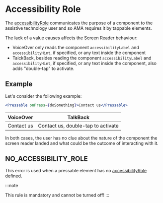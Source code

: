 # Accessibility Role

The [accessibilityRole](https://reactnative.dev/docs/accessibility#accessibilityrole) communicates the purpose of a component to the assistive technology user and so AMA requires it by tappable elements.

The lack of a value causes affects the Screen Reader behaviour:

- VoiceOver only reads the component `accessibilityLabel` and `accessibilityHint`, if specified, or any text inside the component
- TalckBack, besides reading the component `accessibilityLabel` and `accessibilityHint`, if specified, or any text inside the component, also adds "double-tap" to activate.

## Example

Let's consider the following example:

```jsx
<Pressable onPress={doSomething}>Contact us</Pressable>
```

| VoiceOver  | TalkBack                           |
| ---------- | ---------------------------------- |
| Contact us | Contact us, double-tap to activate |

In both cases, the user has no clue about the nature of the component the screen reader landed and what could be the outcome of interacting with it.

## NO_ACCESSIBILITY_ROLE

This error is used when a pressable element has no [accessibilityRole](https://reactnative.dev/docs/accessibility#accessibilityrole) defined.

:::note

This rule is mandatory and cannot be turned off!
:::
